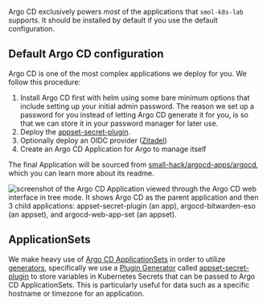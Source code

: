Argo CD exclusively powers _most_ of the applications that `smol-k8s-lab` supports. It should be installed by default if you use the default configuration.

## Default Argo CD configuration

Argo CD is one of the most complex applications we deploy for you. We follow this procedure:

1. Install Argo CD first with helm using some bare minimum options that include setting up your initial admin password.
   The reason we set up a password for you instead of letting Argo CD generate it for you, is so that we can store it in your password manager for later use. 
2. Deploy the [appset-secret-plugin](https://github.com/small-hack/appset-secret-plugin).
3. Optionally deploy an OIDC provider ([Zitadel](/k8s_apps/zitadel.md))
4. Create an Argo CD Application for Argo to manage itself

The final Application will be sourced from [small-hack/argocd-apps/argocd](https://github.com/small-hack/argocd-apps/tree/main/argocd), which you can learn more about its readme.

<img src="/images/screenshots/argocd_screenshot.png" alt="screenshot of the Argo CD Application viewed through the Argo CD web interface in tree mode. It shows Argo CD as the parent application and then 3 child applications: appset-secret-plugin (an app), argocd-bitwarden-eso (an appset), and argocd-web-app-set (an appset).">


## ApplicationSets

We make heavy use of [Argo CD ApplicationSets](https://argo-cd.readthedocs.io/en/stable/operator-manual/applicationset/) in order to utilize [generators](https://argo-cd.readthedocs.io/en/stable/operator-manual/applicationset/Generators/), specifically we use a [Plugin Generator](https://argo-cd.readthedocs.io/en/stable/operator-manual/applicationset/Generators-Plugin/) called [appset-secret-plugin](https://github.com/small-hack/appset-secret-plugin) to store variables in Kubernetes Secrets that can be passed to Argo CD ApplicationSets. This is particularly useful for data such as a specific hostname or timezone for an application.
